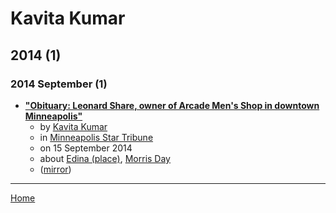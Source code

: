 # Kavita Kumar

## 2014 (1)

### 2014 September (1)

 - [**"Obituary: Leonard Share, owner of Arcade Men&#039;s Shop in downtown Minneapolis"**](https://www.startribune.com/obituary-leonard-share-owner-of-arcade-men-s-shop-in-downtown-minneapolis/275220301/)
    - by [Kavita Kumar](../../authors/kavita-kumar/index.md)
    - in [Minneapolis Star Tribune](../../publications/k-o/minneapolis-star-tribune/index.md)
    - on 15 September 2014
    - about [Edina (place)](../../topics/place/edina/index.md), [Morris Day](../../topics/morris-day/index.md)
    - ([mirror](https://web.archive.org/web/*/https://www.startribune.com/obituary-leonard-share-owner-of-arcade-men-s-shop-in-downtown-minneapolis/275220301/))

----

[Home](../index.md)
